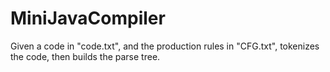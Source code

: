 # MiniJavaCompiler

Given a code in "code.txt", and the production rules in "CFG.txt", tokenizes the code, then builds the parse tree.
